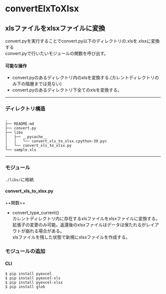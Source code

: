 # convertElxToXlsx
xlsファイルをxlsxファイルに変換
---

convert.pyを実行することでconvert.py以下のディレクトリの.xlsを.xlsxに変換する  
convert.pyで行いたいモジュールの関数を呼び出す。  
#### 可能な操作  
- convert.pyのあるディレクトリ内のxlsを変換する.(カレントディレクトリのみ下の階層までは見ない)  
- convert.pyのあるディレクトリ下全てのxlsを変換する。  

---

### ディレクトリ構造
```
.  
├── README.md  
├── convert.py  
├── libs  
│   ├── __pycache__  
│   │   └── convert_xls_to_xlsx.cpython-39.pyc  
│   └── convert_xls_to_xlsx.py  
└── sample.xls  
```
---

### モジュール  
```./libs/```に格納


#### convert_xls_to_xlsx.py  
++関数++  

- convert_type_current()  
カレントディレクトリ内に存在するxlsファイルをxlsxファイルに変換する。  
拡張子の変更のみ可能。返還後のxlsxファイルはデータは保たれるがレイアウトが崩れる場合がある。  
xlsファイルを残した状態で新規にxlsxファイルを作成する。  

### モジュールの追加  
#### CLI
```
$ pip install pyexcel  
$ pip install pyexcel-xls  
$ pip install pyexcel-xlsx  
$ pip install glob  
```
